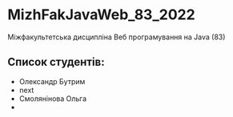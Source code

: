 # MizhFakJavaWeb_83_2022
Міжфакультетська дисципліна Веб програмування на Java (83)

## Список студентів:
- Олександр Бутрим
- next
- Смолянінова Ольга
- 
